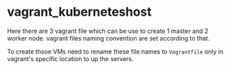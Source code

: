 # vagrant_kuberneteshost
Here there are 3 vagrant file which can be use to create 1 master and 2 worker node. vagrant files naming convention are set according to that.

To create thsoe VMs need to rename these file names to `Vagrantfile` only in vagrant's specific location to up the servers.
